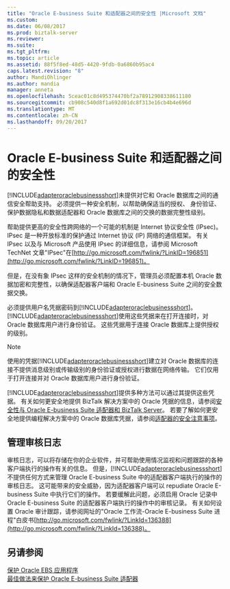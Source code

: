 ```yaml
---
title: "Oracle E-business Suite 和适配器之间的安全性 |Microsoft 文档"
ms.custom: 
ms.date: 06/08/2017
ms.prod: biztalk-server
ms.reviewer: 
ms.suite: 
ms.tgt_pltfrm: 
ms.topic: article
ms.assetid: 88f5f8ed-48d5-4420-9fdb-0a6860b95ac4
caps.latest.revision: "8"
author: MandiOhlinger
ms.author: mandia
manager: anneta
ms.openlocfilehash: 5ceac01c8d495374470bf2a78912908338611180
ms.sourcegitcommit: cb908c540d8f1a692d01dc8f313e16cb4b4e696d
ms.translationtype: MT
ms.contentlocale: zh-CN
ms.lasthandoff: 09/20/2017
---
```

# <a name="security-between-oracle-e-business-suite-and-the-adapter"></a>Oracle E-business Suite 和适配器之间的安全性
[!INCLUDE[adapteroraclebusinessshort](../../includes/adapteroraclebusinessshort-md.md)]未提供对它和 Oracle 数据库之间的通信安全帮助支持。 必须提供一种安全机制，以帮助确保适当的授权、 身份验证、 保护数据隐私和数据适配器和 Oracle 数据库之间的交换的数据完整性级别。  
  
 帮助提供更高的安全性跨网络的一个可能的机制是 Internet 协议安全性 (IPsec)。 IPsec 是一种开放标准的保护通过 Internet 协议 (IP) 网络的通信框架。 有关 IPsec 以及与 Microsoft 产品使用 IPsec 的详细信息，请参阅 Microsoft TechNet 文章"IPsec"在[http://go.microsoft.com/fwlink/?LinkID=196851](http://go.microsoft.com/fwlink/?LinkID=196851)。  
  
 但是，在没有象 IPsec 这样的安全机制的情况下，管理员必须配置本机 Oracle 数据加密和完整性，以确保适配器客户端和 Oracle E-business Suite 之间的安全数据交换。  
  
 必须提供用户名凭据密码到[!INCLUDE[adapteroraclebusinessshort](../../includes/adapteroraclebusinessshort-md.md)]。 [!INCLUDE[adapteroraclebusinessshort](../../includes/adapteroraclebusinessshort-md.md)]使用这些凭据来在打开连接时，对 Oracle 数据库用户进行身份验证。 这些凭据用于连接 Oracle 数据库上提供授权的级别。  
  
> [!NOTE]
>  使用的凭据[!INCLUDE[adapteroraclebusinessshort](../../includes/adapteroraclebusinessshort-md.md)]建立对 Oracle 数据库的连接不提供消息级别或传输级别的身份验证或授权进行数据在网络传输。 它们仅用于打开连接并对 Oracle 数据库用户进行身份验证。  
  
 [!INCLUDE[adapteroraclebusinessshort](../../includes/adapteroraclebusinessshort-md.md)]提供多种方法可以通过其提供这些凭据。 有关如何更安全地提供 BizTalk 解决方案中的 Oracle 凭据的信息，请参阅[安全性与 Oracle E-business Suite 适配器和 BizTalk Server](../../adapters-and-accelerators/adapter-oracle-ebs/security-with-the-oracle-e-business-suite-adapter-and-biztalk-server.md)。 若要了解如何更安全地提供编程解决方案中的 Oracle 数据库凭据，请参阅[适配器的安全注意事项](../../core/security-considerations-for-adapters.md)。  
  
## <a name="managing-audit-logs"></a>管理审核日志  
 审核日志，可以将存储在你的企业软件，并可帮助使用情况监视和问题跟踪的各种客户端执行的操作有关的信息。 但是，[!INCLUDE[adapteroraclebusinessshort](../../includes/adapteroraclebusinessshort-md.md)]不提供任何方式来管理 Oracle E-business Suite 中的适配器客户端执行的操作的审核日志。 这可能带来的安全威胁，因为适配器客户端可以 repudiate Oracle E-business Suite 中执行它们的操作。 若要缓解此问题，必须启用 Oracle 记录中 Oracle E-business Suite 的适配器客户端执行的操作中的审核记录。 有关如何设置 Oracle 审计跟踪，请参阅网址的"Oracle 工作流-Oracle E-business Suite 进程"白皮书[http://go.microsoft.com/fwlink/?LinkId=136388](http://go.microsoft.com/fwlink/?LinkId=136388)。  
  
## <a name="see-also"></a>另请参阅  
 [保护 Oracle EBS 应用程序](secure-your-oracle-ebs-applications.md)  
 [最佳做法来保护 Oracle E-business Suite 适配器](../../adapters-and-accelerators/adapter-oracle-ebs/best-practices-to-secure-the-oracle-e-business-suite-adapter.md)